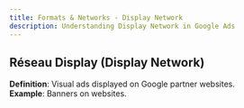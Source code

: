 ```yaml
---
title: Formats & Networks - Display Network
description: Understanding Display Network in Google Ads
---
```


## Réseau Display (Display Network)
**Definition**: Visual ads displayed on Google partner websites.  
**Example**: Banners on websites.